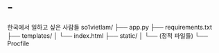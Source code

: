 # -
한국에서 일하고 싶은 사람들
so1vietlam/
├── app.py
├── requirements.txt
├── templates/
│   └── index.html
├── static/
│   └── (정적 파일들)
└── Procfile
